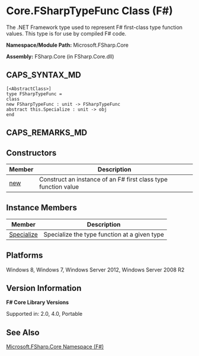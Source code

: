 # Core.FSharpTypeFunc Class (F#)

The .NET Framework type used to represent F# first-class type function values. This type is for use by compiled F# code.

**Namespace/Module Path:** Microsoft.FSharp.Core

**Assembly:** FSharp.Core (in FSharp.Core.dll)


## CAPS_SYNTAX_MD

```
[<AbstractClass>]
type FSharpTypeFunc =
class
new FSharpTypeFunc : unit -> FSharpTypeFunc
abstract this.Specialize : unit -> obj
end
```

## CAPS_REMARKS_MD

## Constructors


|Member|Description|
|------|-----------|
|[new](http://msdn.microsoft.com/en-us/library/4c7b22be-9988-4429-8a00-fa109cc92a5e)|Construct an instance of an F# first class type function value|

## Instance Members


|Member|Description|
|------|-----------|
|[Specialize](http://msdn.microsoft.com/en-us/library/f783f869-2202-429f-95c7-97dc074a688f)|Specialize the type function at a given type|

## Platforms
Windows 8, Windows 7, Windows Server 2012, Windows Server 2008 R2


## Version Information
**F# Core Library Versions**

Supported in: 2.0, 4.0, Portable




## See Also
[Microsoft.FSharp.Core Namespace &#40;F&#35;&#41;](Microsoft.FSharp.Core+Namespace+%28F%23%29.md)

